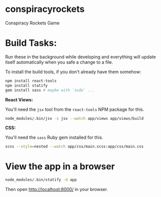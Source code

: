 # conspiracyrockets
Conspiracy Rockets Game

# Build Tasks:

Run these in the background while developing and everything will update itself automatically when you safe a change to a
file.

To install the build tools, if you don't already have them somehow:

```sh
npm install react-tools
npm install statify
gem install sass # maybe with `sudo` ...
```

**React Views:**

You'll need the `jsx` tool from the `react-tools` NPM package for this.

```sh
node_modules/.bin/jsx -x jsx --watch app/views app/views/build
```

**CSS:**

You'll need the `sass` Ruby gem installed for this.

```sh
scss --style=nested --watch app/css/main.scss:app/css/main.css
```

# View the app in a browser

```sh
node_modules/.bin/statify -d app
```

Then open <http://localhost:8000/> in your browser.

